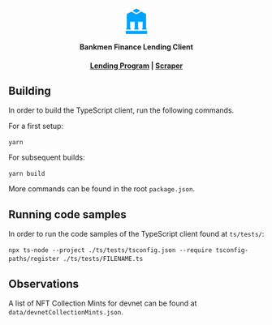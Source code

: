 <div align="center">
  </br>
  <p>
    <img height="50" src="assets/logo.png" />
  </p>
  <p>
    <strong>Bankmen Finance Lending Client</strong>
  </p>
  <p>
    <!-- <a href="https://discord.gg/jr9Mu4Uz25">
      <img alt="Discord Chat" src="https://img.shields.io/discord/880917405356945449?color=blue&style=flat-square" />
    </a> -->
  </p>
  <h4>
    <a href="https://github.com/BankmenFinance/lending">Lending Program</a>
    <span> | </span>
    <a href="https://github.com/BankmenFinance/lending-scraper">Scraper</a>
  </h4>
</div>

## Building

In order to build the TypeScript client, run the following commands.

For a first setup:

```yarn```

For subsequent builds:

```yarn build```

More commands can be found in the root `package.json`.

## Running code samples

In order to run the code samples of the TypeScript client found at `ts/tests/`:

```npx ts-node --project ./ts/tests/tsconfig.json --require tsconfig-paths/register ./ts/tests/FILENAME.ts```

## Observations

A list of NFT Collection Mints for devnet can be found at `data/devnetCollectionMints.json`.